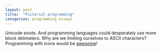 ```yaml
---
layout: post
title:  "Pictorial programming"
categories: programming essays
---
```


Unicode exists. And programming languages could desperately use more block delimeters. Why are we limiting ourselves to ASCII characters? Programming with icons would be [awesome](http://fortawesome.github.io/Font-Awesome/icons/)!